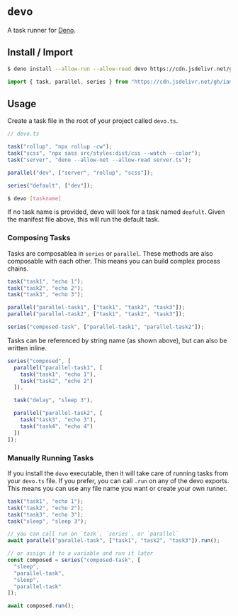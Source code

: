 # `devo`

A task runner for [Deno].

## Install / Import

```sh
$ deno install --allow-run --allow-read devo https://cdn.jsdelivr.net/gh/iamnathanj/devo@v1.0.0/cli.ts
```

```ts
import { task, parallel, series } from "https://cdn.jsdelivr.net/gh/iamnathanj/devo@v1.0.0/mod.ts";
```

## Usage

Create a task file in the root of your project called `devo.ts`.

```ts
// devo.ts

task("rollup", "npx rollup -cw");
task("scss", "npx sass src/styles:dist/css --watch --color");
task("server", "deno --allow-net --allow-read server.ts");

parallel("dev", ["server", "rollup", "scss"]);

series("default", ["dev"]);
```

```sh
$ devo [taskname]
```

If no task name is provided, devo will look for a task named `deafult`. Given the manifest file above, this will run the default task.

### Composing Tasks

Tasks are composablea in `series` or `parallel`. These methods are also composable with each other. This means you can build complex process chains.

```ts
task("task1", "echo 1");
task("task2", "echo 2");
task("task3", "echo 3");

parallel("parallel-task1", ["task1", "task2", "task3"]);
parallel("parallel-task2", ["task1", "task2", "task3"]);

series("composed-task", ["parallel-task1", "parallel-task2"]);
```

Tasks can be referenced by string name (as shown above), but can also be written inline.

```ts
series("composed", [
  parallel("parallel-task1", [
    task("task1", "echo 1"),
    task("task2", "echo 2")
  ]),

  task("delay", "sleep 3"),

  parallel("parallel-task2", [
    task("task3", "echo 3"),
    task("task4", "echo 4")
  ])
]);
```

### Manually Running Tasks

If you install the `devo` executable, then it will take care of running tasks from your `devo.ts` file. If you prefer, you can call `.run` on any of the devo exports. This means you can use any file name you want or create your own runner.

```ts
task("task1", "echo 1");
task("task2", "echo 2");
task("task3", "echo 3");
task("sleep", "sleep 3");

// you can call run on `task`, `series`, or `parallel`
await parallel("parallel-task", ["task1", "task2", "task3"]).run();

// or assign it to a variable and run it later
const composed = series("composed-task", [
  "sleep",
  "parallel-task",
  "sleep",
  "parallel-task"
]);

await composed.run();
```

[Deno]: https://deno.land/
